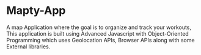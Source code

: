 # Mapty-App

A map Application where the goal is to organize and track your workouts, This application is built using Advanced Javascript with Object-Oriented Programming which uses Geolocation APIs, Browser APIs along with some External libraries.
